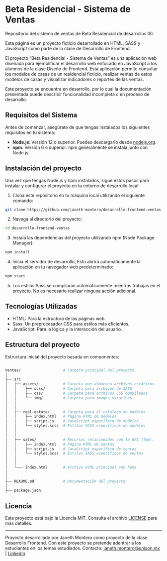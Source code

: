 # Beta Residencial - Sistema de Ventas

Repositorio del sistema de ventas de Beta Residencial de desarrollos ISI.

Esta página es un proyecto ficticio desarrollado en HTML, SASS y JavaScript como parte de la clase de Desarrollo de Frontend.

El proyecto “Beta Residencial - Sistema de Ventas” es una aplicación web diseñada para ejemplificar el desarrollo web enfocado en JavaScript a los alumnos de la clase Diseño de Frontend. Esta aplicación permite consultar los modelos de casas de un residencial ficticio, realizar ventas de estos modelos de casas y visualizar indicadores o reportes de las ventas.

Este proyecto se encuentra en desarrollo, por lo cual la documentación presentada puede describir funcionalidad incompleta o en proceso de desarrollo.

## Requisitos del Sistema

Antes de comenzar, asegúrate de que tengas instalados los siguientes requisitos en tu sistema:

- **Node.js**: Versión 12 o superior. Puedes descargarlo desde [nodejs.org](https://nodejs.org/).
- **npm**: Versión 6 o superior. npm generalmente se instala junto con Node.js.


## Instalación del proyecto
Una vez que tengas Node.js y npm instalados, sigue estos pasos para instalar y configurar el proyecto en tu entorno de desarrollo local:

1. Clona este repositorio en tu máquina local utilizando el siguiente comando:

```bash
git clone https://github.com/janeth-montero/desarrollo-frontend-ventas.git
```

2. Navega al directorio del proyecto:

```bash
cd desarrollo-frontend-ventas
```

3. Instala las dependencias del proyecto utilizando npm (Node Package Manager):

```bash
npm install
```

4. Inicia el servidor de desarrollo, Esto abrirá automáticamente la aplicación en tu navegador web predeterminado:

```bash
npm start
```

5. Los estilos Sass se compilarán automáticamente mientras trabajas en el proyecto. No es necesario realizar ninguna acción adicional.

## Tecnologías Utilizadas

- HTML: Para la estructura de las páginas web.
- Sass: Un preprocesador CSS para estilos más eficientes.
- JavaScript: Para la lógica y la interacción del usuario.

## Estructura del proyecto

Estructura inicial del proyecto basada en componentes:

```bash

Ventas/                   # Carpeta principal del proyecto
│
├── src
│   ├── assets/           # Carpeta que almacena archivos estáticos.
│   │    ├── scss/        # Carpeta para archivos de SASS
│   │    ├── css/         # Carpeta para archivos CSS compilados
│   │    └── img/         # Carpeta para images estaticas
│   │
│   │
│   ├── real-estate/      # Carpeta para el catalogo de modelos
│   │    ├── index.html   # Página HTML de modelos
│   │    ├── script.js    # JavaScript específico de modelos
│   │    └── styles.scss  # Estilos SCSS específicos de modelos
│   │
│   │
│   ├── sales/            # Recursos relacionados con la API (Tmp).
│   │    ├── index.html   # Página HTML de ventas
│   │    ├── script.js    # JavaScript específico de ventas
│   │    └── styles.scss  # Estilos SASS específicos de ventas
│   │
│   │
│   └─── index.html       # Archivo HTML principal con home
│
│
├── README.md             # Documentación del proyecto
│
├── package.json

```

## Licencia

Este proyecto está bajo la Licencia MIT. Consulta el archivo [LICENSE](LICENSE) para más detalles.

---

Proyecto desarrollado por Janeth Montero como proyecto de la clase Desarrollo Frontend. Con este proyecto se pretende adentrar a los estudiantes en los temas estudiados.
Contacto: janeth.montero@unison.mx | [LinkedIn](https://www.linkedin.com/in/janeth-montero/)
